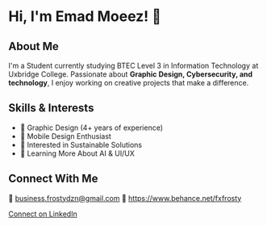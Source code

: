 # Hi, I'm Emad Moeez! 👋

## About Me

I'm a Student currently studying BTEC Level 3 in Information Technology at Uxbridge College. Passionate about **Graphic Design, Cybersecurity, and technology**, I enjoy working on creative projects that make a difference.

## Skills & Interests

- 🎨 Graphic Design (4+ years of experience)
- 📱 Mobile Design Enthusiast
- 🌱 Interested in Sustainable Solutions
- 🚀 Learning More About AI & UI/UX

## Connect With Me

📧 business.frostydzn@gmail.com
🔗 https://www.behance.net/fxfrosty

[Connect on LinkedIn](www.linkedin.com/in/emad-moeez-syed-119258257)  
